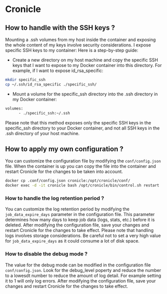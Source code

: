 # Cronicle

## How to handle with the SSH keys ?
Mounting a .ssh volumes from my host inside the container and exposing the whole content of my keys involve security considerations. I expose specific SSH keys to my container: Here is a step-by-step guide:

* Create a new directory on my host machine and copy the specific SSH keys that I want to expose to my Docker container into this directory. For example, if I want to expose id_rsa_specific:
```bash
mkdir specific_ssh
cp ~/.ssh/id_rsa_specific ./specific_ssh/
```
* Mount a volume for the specific_ssh directory into the .ssh directory in my Docker container:
```bash
volumes:
      - ./specific_ssh:~/.ssh
```

Please note that this method exposes only the specific SSH keys in the specific_ssh directory to your Docker container, and not all SSH keys in the .ssh directory of your host machine.

## How to apply my own configuration ?
You can customize the configuration file by modifying the `conf/config.json` file. When the container is up you can copy the file into the container and restart Cronicle for the changes to be taken into account.
```bash
docker cp .conf/config.json cronicle:/opt/cronicle/conf/
docker exec -d -it cronicle bash /opt/cronicle/bin/control.sh restart
```

### How to handle the log retention period ?
You can customize the log retention period by modifying the `job_data_expire_days` parameter in the configuration file. This parameter determines how many days to keep job data (logs, stats, etc.) before it is deleted.
After modifying the configuration file, save your changes and restart Cronicle for the changes to take effect. Please note that handling logs involves storage considerations. Be careful not to set a very high value for `job_data_expire_days` as it could consume a lot of disk space.

### How to disable the debug mode ?
The value for the debug mode can be modified in the configuration file `conf/config.json`. Look for the debug_level poperty and reduce the number to a lowesdt number to reduce the amount of log detail. For example setting it to 1 will only log errors. After modifying the configuration file, save your changes and restart Cronicle for the changes to take effect.
